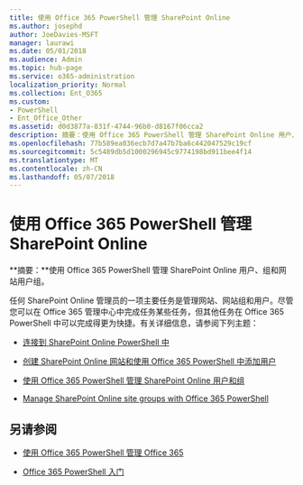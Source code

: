 ```yaml
---
title: 使用 Office 365 PowerShell 管理 SharePoint Online
ms.author: josephd
author: JoeDavies-MSFT
manager: laurawi
ms.date: 05/01/2018
ms.audience: Admin
ms.topic: hub-page
ms.service: o365-administration
localization_priority: Normal
ms.collection: Ent_O365
ms.custom:
- PowerShell
- Ent_Office_Other
ms.assetid: d0d3877a-831f-4744-96b0-d8167f06cca2
description: 摘要：使用 Office 365 PowerShell 管理 SharePoint Online 用户、组和网站组。
ms.openlocfilehash: 77b589ea036ecb7d7a47b7ba6c442047529c19cf
ms.sourcegitcommit: 5c5489db5d1000296945c9774198bd911bee4f14
ms.translationtype: MT
ms.contentlocale: zh-CN
ms.lasthandoff: 05/07/2018
---
```

# <a name="manage-sharepoint-online-with-office-365-powershell"></a>使用 Office 365 PowerShell 管理 SharePoint Online

 **摘要：**使用 Office 365 PowerShell 管理 SharePoint Online 用户、组和网站用户组。
  
任何 SharePoint Online 管理员的一项主要任务是管理网站、网站组和用户。尽管您可以在 Office 365 管理中心中完成任务某些任务，但其他任务在 Office 365 PowerShell 中可以完成得更为快捷。有关详细信息，请参阅下列主题：

- [连接到 SharePoint Online PowerShell 中](https://docs.microsoft.com/en-us/powershell/sharepoint/sharepoint-online/connect-sharepoint-online?view=sharepoint-ps)
  
- [创建 SharePoint Online 网站和使用 Office 365 PowerShell 中添加用户](create-sharepoint-sites-and-add-users-with-powershell.md)
    
- [使用 Office 365 PowerShell 管理 SharePoint Online 用户和组](manage-sharepoint-users-and-groups-with-powershell.md)
    
- [Manage SharePoint Online site groups with Office 365 PowerShell](manage-sharepoint-site-groups-with-powershell.md)
    
## <a name="see-also"></a>另请参阅

- [使用 Office 365 PowerShell 管理 Office 365](manage-office-365-with-office-365-powershell.md)

- [Office 365 PowerShell 入门](getting-started-with-office-365-powershell.md)

